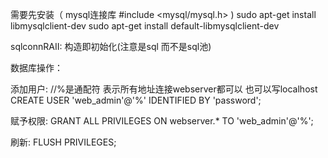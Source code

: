 需要先安装（ mysql连接库 #include <mysql/mysql.h> )
sudo apt-get install libmysqlclient-dev
sudo apt-get install default-libmysqlclient-dev

sqlconnRAII: 构造即初始化(注意是sql 而不是sql池)


数据库操作：

添加用户:
 //%是通配符 表示所有地址连接webserver都可以 也可以写localhost
CREATE USER 'web_admin'@'%' IDENTIFIED BY 'password';

赋予权限:
GRANT ALL PRIVILEGES ON webserver.* TO 'web_admin'@'%';


刷新:
FLUSH PRIVILEGES;